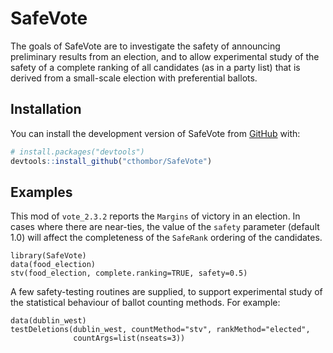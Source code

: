 
<!-- README.md is generated from README.Rmd. Please edit that file -->

# SafeVote

<!-- badges: start -->
<!-- badges: end -->

The goals of SafeVote are to investigate the safety of announcing
preliminary results from an election, and to allow experimental study of
the safety of a complete ranking of all candidates (as in a party list)
that is derived from a small-scale election with preferential ballots.

## Installation

You can install the development version of SafeVote from
[GitHub](https://github.com/) with:

``` r
# install.packages("devtools")
devtools::install_github("cthombor/SafeVote")
```

## Examples

This mod of `vote_2.3.2` reports the `Margins` of victory in an
election. In cases where there are near-ties, the value of the `safety`
parameter (default 1.0) will affect the completeness of the `SafeRank`
ordering of the candidates.

    library(SafeVote)
    data(food_election)
    stv(food_election, complete.ranking=TRUE, safety=0.5)

A few safety-testing routines are supplied, to support experimental
study of the statistical behaviour of ballot counting methods. For
example:

    data(dublin_west)
    testDeletions(dublin_west, countMethod="stv", rankMethod="elected",
                  countArgs=list(nseats=3))
